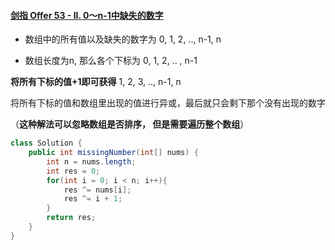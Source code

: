 #### [剑指 Offer 53 - II. 0～n-1中缺失的数字](https://leetcode-cn.com/problems/que-shi-de-shu-zi-lcof/solution/java-xor-by-feilue-7cu6/)

- 数组中的所有值以及缺失的数字为 0, 1, 2, .., n-1, n

- 数组长度为n, 那么各个下标为 0, 1, 2, .. , n-1

**将所有下标的值+1即可获得** 1, 2, 3, .., n-1, n



将所有下标的值和数组里出现的值进行异或，最后就只会剩下那个没有出现的数字

（**这种解法可以忽略数组是否排序， 但是需要遍历整个数组**）

```java
class Solution {
    public int missingNumber(int[] nums) {
        int n = nums.length;
        int res = 0;
        for(int i = 0; i < n; i++){
            res ^= nums[i];
            res ^= i + 1;
        }
        return res;
    }
}
```

